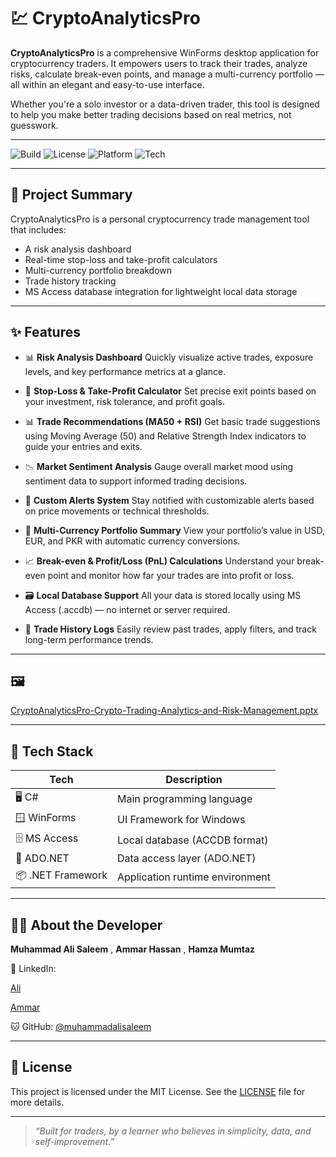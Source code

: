 
# 💹 CryptoAnalyticsPro

**CryptoAnalyticsPro** is a comprehensive WinForms desktop application for cryptocurrency traders. It empowers users to track their trades, analyze risks, calculate break-even points, and manage a multi-currency portfolio — all within an elegant and easy-to-use interface.

Whether you're a solo investor or a data-driven trader, this tool is designed to help you make better trading decisions based on real metrics, not guesswork.

---

![Build](https://img.shields.io/badge/build-passing-brightgreen)
![License](https://img.shields.io/badge/license-MIT-blue.svg)
![Platform](https://img.shields.io/badge/platform-Windows-blue)
![Tech](https://img.shields.io/badge/built%20with-C%23%20%7C%20WinForms%20%7C%20MS%20Access-lightgrey)

---

## 🧠 Project Summary

CryptoAnalyticsPro is a personal cryptocurrency trade management tool that includes:
- A risk analysis dashboard
- Real-time stop-loss and take-profit calculators
- Multi-currency portfolio breakdown
- Trade history tracking
- MS Access database integration for lightweight local data storage

---

## ✨ Features

- 📊 **Risk Analysis Dashboard**
Quickly visualize active trades, exposure levels, and key performance metrics at a glance.

- 🔐 **Stop-Loss & Take-Profit Calculator**
Set precise exit points based on your investment, risk tolerance, and profit goals.

- 📊 **Trade Recommendations (MA50 + RSI)**
Get basic trade suggestions using Moving Average (50) and Relative Strength Index indicators to guide your entries and exits.

- 📉 **Market Sentiment Analysis**
Gauge overall market mood using sentiment data to support informed trading decisions.

- 🔔 **Custom Alerts System**
Stay notified with customizable alerts based on price movements or technical thresholds.

- 💼 **Multi-Currency Portfolio Summary**
View your portfolio’s value in USD, EUR, and PKR with automatic currency conversions.

- 📈 **Break-even & Profit/Loss (PnL) Calculations**
Understand your break-even point and monitor how far your trades are into profit or loss.

- 🗃️ **Local Database Support**
All your data is stored locally using MS Access (.accdb) — no internet or server required.

- 🧾 **Trade History Logs**
Easily review past trades, apply filters, and track long-term performance trends.


---

## 🖼️ 
[CryptoAnalyticsPro-Crypto-Trading-Analytics-and-Risk-Management.pptx](https://github.com/user-attachments/files/20069457/CryptoAnalyticsPro-Crypto-Trading-Analytics-and-Risk-Management.pptx)

---

## 🧰 Tech Stack

| Tech             | Description                       |
|------------------|-----------------------------------|
| 🖥️ C#            | Main programming language         |
| 🪟 WinForms       | UI Framework for Windows          |
| 🗄️ MS Access     | Local database (ACCDB format)     |
| 🔌 ADO.NET       | Data access layer (ADO.NET)       |
| 📦 .NET Framework| Application runtime environment   |

---

## 🙋‍♂️ About the Developer

**Muhammad Ali Saleem** , **Ammar Hassan** , **Hamza Mumtaz**

🔗 LinkedIn:

[Ali](https://www.linkedin.com/in/muhammad-profile-link)

[Ammar](https://www.linkedin.com/in/ammar-hassan-6b8307247/)

🐱 GitHub: [@muhammadalisaleem](https://github.com/muhammadalisaleem)

---

## 📄 License

This project is licensed under the MIT License.
See the [LICENSE](LICENSE) file for more details.

---

> *“Built for traders, by a learner who believes in simplicity, data, and self-improvement.”*

